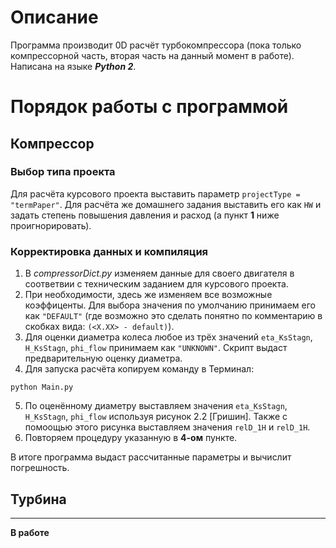 # Описание
Программа производит 0D расчёт турбокомпрессора (пока только компрессорной часть, вторая часть на данный момент в работе). Написана на языке **_Python 2_**.

# Порядок работы с программой
## Компрессор
### Выбор типа проекта
Для расчёта курсового проекта выставить параметр `projectType = "termPaper"`. Для расчёта же домашнего задания выставить его как `HW` и задать степень повышения давления и расход (а пункт **1** ниже проигнорировать).

### Корректировка данных и компиляция 
1) В _compressorDict.py_ изменяем данные для своего двигателя в соответвии с техническим заданием для курсового проекта. 
2) При необходимости, здесь же изменяем все возможные коэффиценты. Для выбора значения по умолчанию принимаем его как `"DEFAULT"` (где возможно это сделать понятно по комментарию в скобках вида: `(<X.XX> - default)`).
3) Для оценки диаметра колеса любое из трёх значений `eta_KsStagn`, `H_KsStagn`, `phi_flow` принимаем как `"UNKNOWN"`. Скрипт выдаст предварительную оценку диаметра.
4) Для запуска расчёта копируем команду в Терминал: 
```
python Main.py
```
5) По оценённому диаметру выставляем значения `eta_KsStagn`, `H_KsStagn`, `phi_flow` используя рисунок 2.2 [Гришин]. Также с помоощью этого рисунка выставляем значения `relD_1H` и `relD_1H`.
6) Повторяем процедуру указанную в **4-ом** пункте.

В итоге программа выдаст рассчитанные параметры и вычислит погрешность.



## Турбина
-----------------
**В работе**
